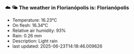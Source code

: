 ### ☁️ 🌤️  The weather in Florianópolis is: Florianópolis

- Temperature: 16.23°C
- On flesh: 16.34°C
- Relative air humidity: 93%
- Rain: 0.26 mm
- Description: Light rain
- last updated: 2025-06-23T14:18:46.009626
